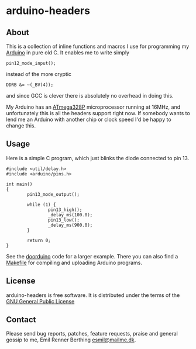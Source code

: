 arduino-headers
===============


About
-----

This is a collection of inline functions and macros I use for programming
my [Arduino][1] in pure old C. It enables me to write simply

    pin12_mode_input();

instead of the more cryptic

    DDRB &= ~(_BV(4));

and since GCC is clever there is absolutely no overhead in doing this.

My Arduino has an [ATmega328P][2] microprocessor running at 16MHz, and
unfortunately this is all the headers support right now. If somebody
wants to lend me an Arduino with another chip or clock speed
I'd be happy to change this.

[1]: http://www.arduino.cc/
[2]: http://www.atmel.com/dyn/products/product_card.asp?part_id=4198


Usage
-----

Here is a simple C program, which just blinks the diode connected to
pin 13.

    #include <util/delay.h>
    #include <arduino/pins.h>
    
    int main()
    {
            pin13_mode_output();
    
            while (1) {
                    pin13_high();
                    _delay_ms(100.0);
                    pin13_low();
                    _delay_ms(900.0);
            }
    
            return 0;
    }

See the [doorduino][4] code for a larger example. There you can also
find a [Makefile][5] for compiling and uploading Arduino programs.

[4]: http://github.com/labitat/doorduino
[5]: http://github.com/labitat/doorduino/blob/master/Makefile

License
-------

arduino-headers is free software. It is distributed under the terms of
the [GNU General Public License][6]

[6]: http://www.fsf.org/licensing/licenses/gpl.html

Contact
-------

Please send bug reports, patches, feature requests, praise and general
gossip to me, Emil Renner Berthing <esmil@mailme.dk>.
